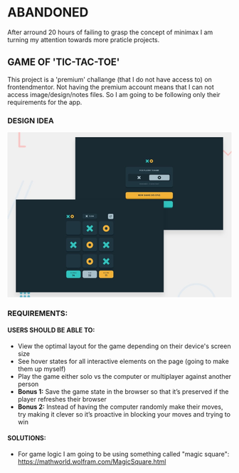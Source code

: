 #   ABANDONED
After arround 20 hours of failing to grasp the concept of minimax I am turning my attention towards more praticle projects.

## GAME OF 'TIC-TAC-TOE' 
This project is a 'premium' challange (that I do not have access to) on frontendmentor. Not having the premium account means that I can not access image/design/notes files. So I am going to be following only their requirements for the app.

### DESIGN IDEA
![Design preview for TIC-TAC-TOE form coding challenge](./img/design-idea.jpg)

### REQUIREMENTS:
#### USERS SHOULD BE ABLE TO:
- View the optimal layout for the game depending on their device's screen size
- See hover states for all interactive elements on the page (going to make them up myself)
- Play the game either solo vs the computer or multiplayer against another person
- **Bonus 1:** Save the game state in the browser so that it’s preserved if the player refreshes their browser
- **Bonus 2:** Instead of having the computer randomly make their moves, try making it clever so it’s proactive in blocking your moves and trying to win

#### SOLUTIONS: 
- For game logic I am going to be using something called "magic square": https://mathworld.wolfram.com/MagicSquare.html
